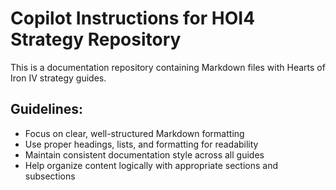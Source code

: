 <!-- Use this file to provide workspace-specific custom instructions to Copilot. For more details, visit https://code.visualstudio.com/docs/copilot/copilot-customization#_use-a-githubcopilotinstructionsmd-file -->

# Copilot Instructions for HOI4 Strategy Repository

This is a documentation repository containing Markdown files with Hearts of Iron IV strategy guides.

## Guidelines:
- Focus on clear, well-structured Markdown formatting
- Use proper headings, lists, and formatting for readability
- Maintain consistent documentation style across all guides
- Help organize content logically with appropriate sections and subsections
